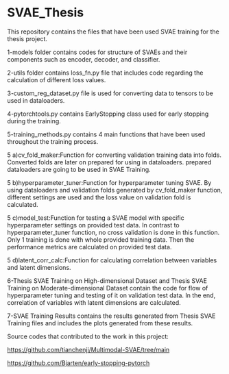 # SVAE_Thesis

This repository contains the files that have been used SVAE training for the thesis project.

1-models folder contains codes for structure of SVAEs and their components such as encoder, decoder, and classifier.

2-utils folder contains loss_fn.py file that includes code regarding the calculation of different loss values.

3-custom_reg_dataset.py file is used for converting data to tensors to be used in dataloaders.

4-pytorchtools.py contains EarlyStopping class used for early stopping during the training.

5-training_methods.py contains 4 main functions that have been used throughout the training process.
  
  5 a)cv_fold_maker:Function for converting validation training data into folds. 
    Converted folds are later on prepared for using in dataloaders. 
    prepared dataloaders are going to be used in SVAE Training.
  
  5 b)hyperparameter_tuner:Function for hyperparameter tuning SVAE. By using dataloaders and validation folds generated by cv_fold_maker function,
    different settings are used and the loss value on validation fold is calculated.
   
  5 c)model_test:Function for testing a SVAE model with specific hyperparameter settings on provided test data. 
    In contrast to hyperparameter_tuner function, no cross validation is done in this function. Only 1 training is done with whole provided training data.
    Then the performance metrics are calculated on provided test data.
    
  5 d)latent_corr_calc:Function for calculating correlation between variables and latent dimensions.

6-Thesis SVAE Training on High-dimensional Dataset and Thesis SVAE Training on Moderate-dimensional Dataset contain the code for flow of hyperparameter tuning and testing of it on validation test data. In the end, correlation of variables with latent dimensions are calculated.

7-SVAE Training Results contains the results generated from Thesis SVAE Training files and includes the plots generated from these results.

  Source codes that contributed to the work in this project:
  
  https://github.com/tianchenji/Multimodal-SVAE/tree/main
  
  https://github.com/Bjarten/early-stopping-pytorch
  
